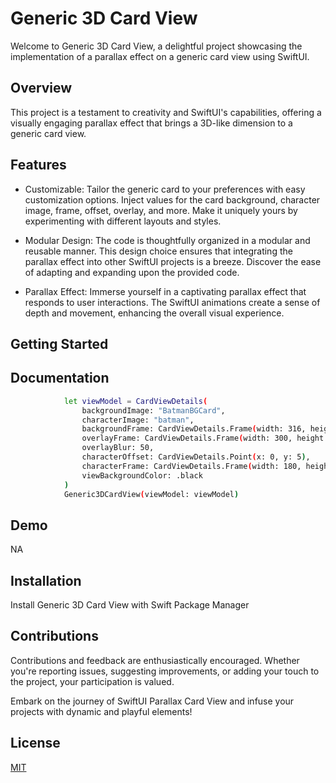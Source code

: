 # Generic 3D Card View


Welcome to Generic 3D Card View, a delightful project showcasing the implementation of a parallax effect on a generic card view using SwiftUI.

## Overview

This project is a testament to creativity and SwiftUI's capabilities, offering a visually engaging parallax effect that brings a 3D-like dimension to a generic card view.

## Features

* Customizable: Tailor the generic card to your preferences with easy customization options. Inject values for the card background, character image, frame, offset, overlay, and more. Make it uniquely yours by experimenting with different layouts and styles.

* Modular Design: The code is thoughtfully organized in a modular and reusable manner. This design choice ensures that integrating the parallax effect into other SwiftUI projects is a breeze. Discover the ease of adapting and expanding upon the provided code.

* Parallax Effect: Immerse yourself in a captivating parallax effect that responds to user interactions. The SwiftUI animations create a sense of depth and movement, enhancing the overall visual experience.

## Getting Started



## Documentation



```bash
            let viewModel = CardViewDetails(
                backgroundImage: "BatmanBGCard",
                characterImage: "batman",
                backgroundFrame: CardViewDetails.Frame(width: 316, height: 417),
                overlayFrame: CardViewDetails.Frame(width: 300, height: 50),
                overlayBlur: 50,
                characterOffset: CardViewDetails.Point(x: 0, y: 5),
                characterFrame: CardViewDetails.Frame(width: 180, height: 180),
                viewBackgroundColor: .black
            )
            Generic3DCardView(viewModel: viewModel)
```
## Demo

NA


## Installation

Install Generic 3D Card View with Swift Package Manager

## Contributions
Contributions and feedback are enthusiastically encouraged. Whether you're reporting issues, suggesting improvements, or adding your touch to the project, your participation is valued.

Embark on the journey of SwiftUI Parallax Card View and infuse your projects with dynamic and playful elements!

## License

[MIT](https://github.com/chetan15aggarwal/Generic3DCardView/blob/1.0.0/LICENSE)

